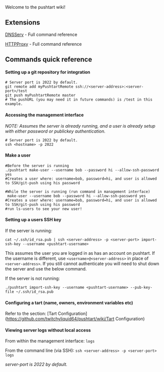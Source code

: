 Welcome to the pushtart wiki!

## Extensions

[DNSServ](https://github.com/twitchyliquid64/pushtart/wiki/DNSServ) - Full command reference

[HTTPProxy](https://github.com/twitchyliquid64/pushtart/wiki/HTTPProxy) - Full command reference

## Commands quick reference

#### Setting up a git repository for integration

```shell
# Server port is 2022 by default.
git remote add myPushtartRemote ssh://<server-address>:<server-port>/test
git push myPushtartRemote master
# The pushURL (you may need it in future commands) is /test in this example.
```

#### Accessing the management interface

_NOTE: Assumes the server is already running, and a user is already setup with either password or publickey authentication._

```shell
# Server port is 2022 by default.
ssh <hostname> -p 2022
```

#### Make a user

```shell
#Before the server is running
./pushtart make-user --username bob --password hi --allow-ssh-password yes
#Creates a user where: username=bob, password=hi, and user is allowed to SSH/git-push using his password

#While the server is running (run command in management interface)
 make-user --username bob --password hi --allow-ssh-password yes
#Creates a user where: username=bob, password=hi, and user is allowed to SSH/git-push using his password
#run ls-users to see your new user!
```

#### Setting up a users SSH key

If the server is running:

```shell
cat ~/.ssh/id_rsa.pub | ssh <server-address> -p <server-port> import-ssh-key --username <pushtart-username>
```

This assumes the user you are logged in as has an account on pushtart. If the username is different, use `<username>@<server-address>` in place of `<server-address>`. If you still cannot authenticate you will need to shut down the server and use the below command.

If the server is not running:

```shell
./pushtart import-ssh-key --username <pushtart-username> --pub-key-file ~/.ssh/id_rsa.pub
```


#### Configuring a tart (name, owners, environment variables etc)

Refer to the section: [Tart Configuration](https://github.com/twitchyliquid64/pushtart/wiki/Tart Configuration)


#### Viewing server logs without local access

From within the management interface: `logs`

From the command line (via SSH): `ssh <server-address> -p <server-port> logs`

_server-port is 2022 by default._